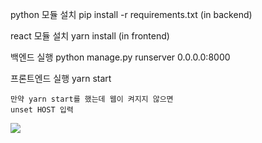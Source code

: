 python 모듈 설치
    pip install -r requirements.txt
    (in backend)

react 모듈 설치
    yarn install
    (in frontend)

백엔드 실행
    python manage.py runserver 0.0.0.0:8000
    
프론트엔드 실행
    yarn start

    만약 yarn start를 했는데 웹이 켜지지 않으면
    unset HOST 입력


<img src="https://img.shields.io/badge/React-색상?style=for-the-badge&logo=React&logoColor=blue">
